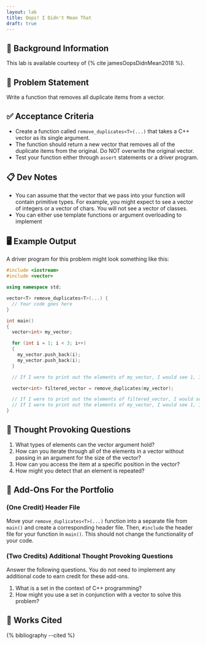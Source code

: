 ```yaml
---
layout: lab
title: Oops! I Didn't Mean That
draft: true
---
```


## 🔖 Background Information

This lab is available courtesy of {% cite jamesOopsDidnMean2018 %}.

## 🎯 Problem Statement

Write a function that removes all duplicate items from a vector.

## ✅ Acceptance Criteria

* Create a function called `remove_duplicates<T>(...)` that takes a C++ vector as its single argument.
* The function should return a new vector that removes all of the duplicate items from the original. Do NOT overwrite the original vector.
* Test your function either through `assert` statements or a driver program.

## 📋 Dev Notes

* You can assume that the vector that we pass into your function will contain primitive types. For example, you might expect to see a vector of integers or a vector of chars. You will not see a vector of classes.
* You can either use template functions or argument overloading to implement

## 🖥️ Example Output

A driver program for this problem might look something like this:

```cpp
#include <iostream>
#include <vector>

using namespace std;

vector<T> remove_duplicates<T>(...) {
  // Your code goes here
}

int main()
{
  vector<int> my_vector;

  for (int i = 1; i < 3; i++)
  {
    my_vector.push_back(i);
    my_vector.push_back(i);
  }

  // If I were to print out the elements of my_vector, I would see 1, 1, 2, 2, 3, 3

  vector<int> filtered_vector = remove_duplicates(my_vector);

  // If I were to print out the elements of filtered_vector, I would see 1, 2, 3
  // If I were to print out the elements of my_vector, I would see 1, 1, 2, 2, 3, 3
}
```

## 📝 Thought Provoking Questions

1. What types of elements can the vector argument hold?
2. How can you iterate through all of the elements in a vector without passing in an argument for the size of the vector?
3. How can you access the item at a specific position in the vector?
4. How might you detect that an element is repeated?

## 💼 Add-Ons For the Portfolio

### (One Credit) Header File

Move your `remove_duplicates<T>(...)` function into a separate file from `main()` and create a corresponding header file. Then, `#include` the header file for your function in `main()`. This should not change the functionality of your code.

### (Two Credits) Additional Thought Provoking Questions

Answer the following questions. You do not need to implement any additional code to earn credit for these add-ons.

1. What is a set in the context of C++ programming?
2. How might you use a set in conjunction with a vector to solve this problem?

## 📘 Works Cited

{% bibliography --cited %}
